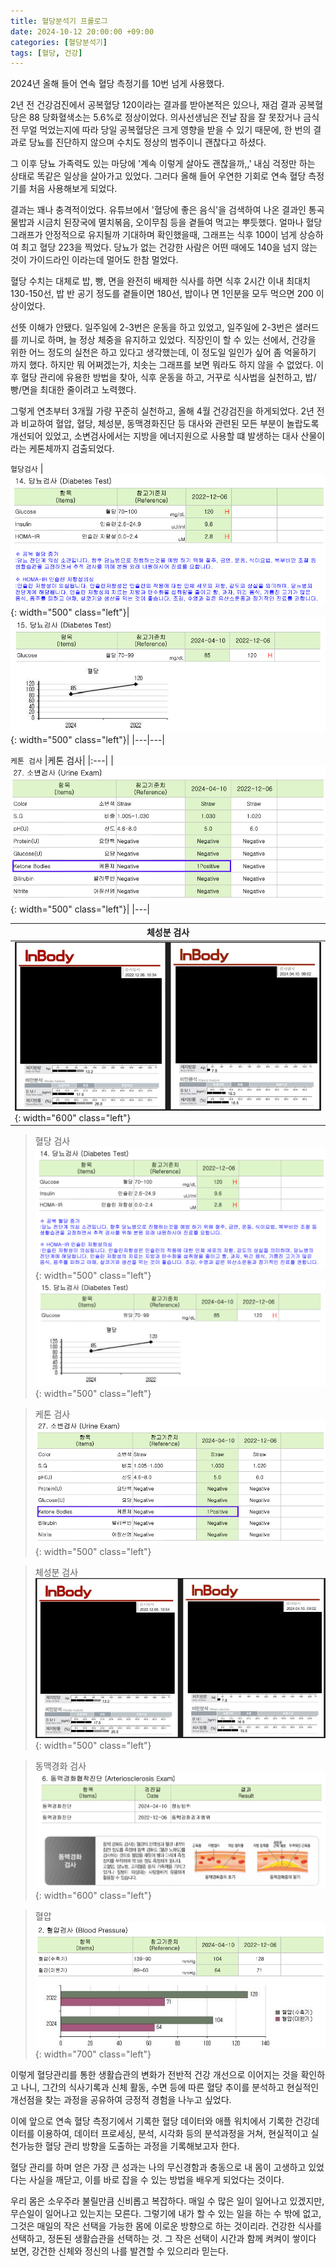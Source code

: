```yaml
---
title: 혈당분석기 프롤로그
date: 2024-10-12 20:00:00 +09:00
categories: [혈당분석기]
tags: [혈당, 건강]
---
```





2024년 올해 들어 연속 혈당 측정기를 10번 넘게 사용했다. 

2년 전 건강검진에서 공복혈당 120이라는 결과를 받아본적은 있으나, 재검 결과 공복혈당은 88 당화혈색소는 5.6%로 정상이었다. 의사선생님은  전날 잠을 잘 못잤거나 금식 전 무얼 먹었는지에 따라 당일 공복혈당은 크게 영향을 받을 수 있기 때문에, 한 번의 결과로 당뇨를 진단하지 않으며 수치도 정상의 범주이니 괜찮다고 하셨다.

그 이후 당뇨 가족력도 있는 마당에 '계속 이렇게 살아도 괜찮을까,,' 내심 걱정만 하는 상태로 똑같은 일상을 살아가고 있었다. 그러다 올해 들어 우연한 기회로 연속 혈당 측정기를 처음 사용해보게 되었다.

결과는 꽤나 충격적이었다. 유튜브에서 '혈당에 좋은 음식'을 검색하여 나온 결과인 통곡물밥과 시금치 된장국에 멸치볶음, 오이무침 등을 곁들여 먹고는 뿌듯했다. 얼마나 혈당 그래프가 안정적으로 유지될까 기대하며 확인했을때, 그래프는 식후 100이 넘게 상승하여 최고 혈당 223을 찍었다. 당뇨가 없는 건강한 사람은 어떤 때에도 140을 넘지 않는 것이 가이드라인 이라는데 멀어도 한참 멀었다.

혈당 수치는 대체로 밥, 빵, 면을 완전히 배제한 식사를 하면 식후 2시간 이내 최대치 130-150선, 밥 반 공기 정도를 곁들이면 180선, 밥이나 면 1인분을 모두 먹으면 200 이상이었다.

선뜻 이해가 안됐다. 일주일에 2-3번은 운동을 하고 있었고, 일주일에 2-3번은 샐러드를 끼니로 하며, 늘 정상 체중을 유지하고 있었다. 직장인이 할 수 있는 선에서, 건강을 위한 어느 정도의 실천은 하고 있다고 생각했는데, 이 정도일 일인가 싶어 좀 억울하기 까지 했다. 하지만 뭐 어쩌겠는가, 치솟는 그래프를 보면 뭐라도 하지 않을 수 없었다. 이후 혈당 관리에 유용한 방법을 찾아, 식후 운동을 하고, 거꾸로 식사법을 실천하고, 밥/빵/면을 최대한 줄이려고 노력했다.

그렇게 연초부터 3개월 가량 꾸준히 실천하고, 올해 4월 건강검진을 하게되었다. 2년 전과 비교하여 혈압, 혈당, 체성분, 동맥경화진단 등 대사와 관련된 모든 부분이 놀랍도록 개선되어 있었고, 소변검사에서는 지방을 에너지원으로 사용할 떄 발생하는 대사 산물이라는 케톤체까지 검출되었다.

`혈당검사`
|![Desktop View](/assets/img/prologue-02.png){: width="500" class="left"}|![Desktop View](/assets/img/prologue-03.png){: width="500" class="left"}|
|---|---|

`케톤 검사`
|케톤 검사|
|:---|
|![Desktop View](/assets/img/prologue-01.png){: width="500" class="left"}|
|---|

|체성분 검사|
|---|
|![Desktop View](/assets/img/prologue-04.png){: width="600" class="left"}|

> 혈당 검사
 ![Desktop View](/assets/img/prologue-02.png){: width="500" class="left"}
 ![Desktop View](/assets/img/prologue-03.png){: width="500" class="left"}

> 케톤 검사
![Desktop View](/assets/img/prologue-01.png){: width="500" class="left"}

> 체성분 검사
![Desktop View](/assets/img/prologue-04.png){: width="500" class="left"}

> 동맥경화 검사
![Desktop View](/assets/img/prologue-06.png){: width="600" class="left"}

> 혈압
![Desktop View](/assets/img/prologue-07.png){: width="700" class="left"}

이렇게 혈당관리를 통한 생활습관의 변화가 전반적 건강 개선으로 이어지는 것을 확인하고 나니, 그간의 식사기록과 신체 활동, 수면 등에 따른 혈당 추이를 분석하고 현실적인 개선점을 찾는 과정을 공유하여 긍정적 경험을 나누고 싶었다.

이에 앞으로 연속 혈당 측정기에서 기록한 혈당 데이터와 애플 워치에서 기록한 건강데이터를 이용하여, 데이터 프로세싱, 분석, 시각화 등의 분석과정을 거쳐, 현실적이고 실천가능한 혈당 관리 방향을 도출하는 과정을 기록해보고자 한다. 

혈당 관리를 하며 얻은 가장 큰 성과는 나의 무신경함과 충동으로 내 몸이 고생하고 있었다는 사실을 깨닫고, 이를 바로 잡을 수 있는 방법을 배우게 되었다는 것이다.

우리 몸은 소우주라 불릴만큼 신비롭고 복잡하다. 매일 수 많은 일이 일어나고 있겠지만, 무슨일이 일어나고 있는지는 모른다. 그렇기에 내가 할 수 있는 일을 하는 수 밖에 없고, 그것은 매일의 작은 선택을 가능한 몸에 이로운 방향으로 하는 것이리라. 건강한 식사를 선택하고, 정돈된 생활습관을 선택하는 것. 그 작은 선택이 시간과 함께 켜켜이 쌓이다 보면, 강건한 신체와 정신의 나를 발견할 수 있으리라 믿는다.